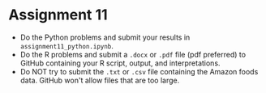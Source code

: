 # Assignment 11

* Do the Python problems and submit your results in `assignment11_python.ipynb`.
* Do the R problems and submit a `.docx` or `.pdf` file (pdf preferred) to GitHub containing your R script, output, and interpretations.
* Do NOT try to submit the `.txt` or `.csv` file containing the Amazon foods data.  GitHub won't allow files that are too large.
